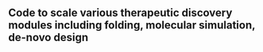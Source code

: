 ## Code to scale various therapeutic discovery modules including folding, molecular simulation, de-novo design
